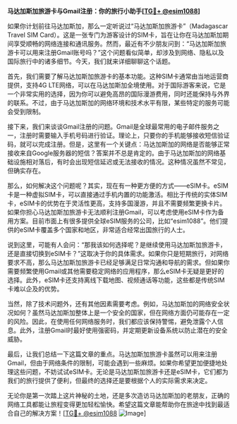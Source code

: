 **马达加斯加旅游卡与Gmail注册：你的旅行小助手[[TG💪+ @esim1088](https://t.me/s/esim1088)]**

如果你计划前往马达加斯加，那么一定听说过“马达加斯加旅游卡”（Madagascar Travel SIM Card）。这是一张专门为游客设计的SIM卡，旨在让你在马达加斯加期间享受顺畅的网络连接和通讯服务。然而，最近有不少朋友问到：“马达加斯加旅游卡可以用来注册Gmail账号吗？”这个问题看似简单，却涉及到网络、隐私以及国际旅行中的诸多细节。今天，我们就来详细聊聊这个话题。

首先，我们需要了解马达加斯加旅游卡的基本功能。这种SIM卡通常由当地运营商提供，支持4G LTE网络，可以在马达加斯加全境使用。对于国际游客来说，它是一个非常实用的选择，因为你可以避免高昂的国际漫游费用，同时还能保持与外界的联系。不过，由于马达加斯加的网络环境和技术水平有限，某些特定的服务可能会受到限制。

接下来，我们来谈谈Gmail注册的问题。Gmail是全球最常用的电子邮件服务之一，注册时需要输入手机号码进行验证。理论上，只要你的手机能够接收短信验证码，就可以完成注册。但是，这里有一个关键点：马达加斯加的网络是否能够正常接收来自Google服务器的短信？答案并不总是肯定的。由于马达加斯加的网络基础设施相对落后，有时会出现短信延迟或无法接收的情况。这种情况虽然不常见，但确实存在。

那么，如何解决这个问题呢？其实，现在有一种更方便的方式——eSIM卡。eSIM卡是一种虚拟SIM卡，可以直接通过手机内置的功能激活。相比于传统的实体SIM卡，eSIM卡的优势在于灵活性更高，支持多国漫游，并且不需要频繁更换卡片。如果你担心马达加斯加旅游卡无法顺利注册Gmail，可以考虑使用eSIM卡作为备用方案。目前市面上有很多提供全球eSIM服务的公司，比如“esim1088”。他们提供的eSIM卡覆盖多个国家和地区，非常适合经常出国旅行的人士。

说到这里，可能有人会问：“那我该如何选择呢？是继续使用马达加斯加旅游卡，还是直接切换到eSIM卡？”这取决于你的具体需求。如果你只是短期旅行，对网络要求不高，那么马达加斯加旅游卡已经足够满足日常沟通和导航的需求。但如果你需要频繁使用Gmail或其他需要稳定网络的应用程序，那么eSIM卡无疑是更好的选择。此外，eSIM卡还支持离线下载地图、视频通话等功能，这些都是传统SIM卡难以企及的优势。

当然，除了技术问题外，还有其他因素需要考虑。例如，马达加斯加的网络安全状况如何？虽然马达加斯加整体上是一个安全的国家，但在网络方面仍可能存在一定的风险。因此，在使用任何网络服务时，我们都应该保持警惕，避免泄露个人信息。此外，注册Gmail时最好使用强密码，并定期更新设备系统以防止潜在的安全威胁。

最后，让我们总结一下这篇文章的重点。马达加斯加旅游卡虽然可以用来注册Gmail，但由于网络条件的限制，可能会遇到一些麻烦。如果你希望更加便捷地处理这些问题，不妨试试eSIM卡。无论是马达加斯加旅游卡还是eSIM卡，它们都为我们的旅行提供了便利，但最终的选择还是要根据个人的实际需求来决定。

无论你是第一次踏上这片神秘的土地，还是多次造访马达加斯加的老朋友，正确的网络工具都能让旅程变得更加轻松愉快。希望这篇文章能帮助你在旅途中找到最适合自己的解决方案！[[TG💪+ @esim1088](https://t.me/s/esim1088) ![Image](https://i.postimg.cc/4NQfJmqS/Snipaste-2025-05-13-00-14-12.png)]